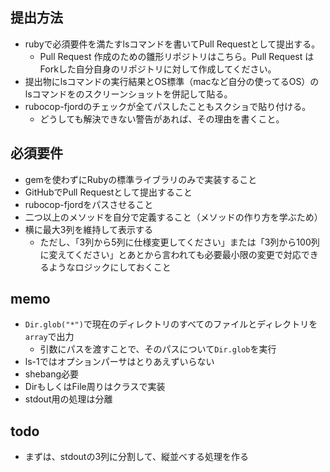 ## 提出方法
- rubyで必須要件を満たすlsコマンドを書いてPull Requestとして提出する。
  - Pull Request 作成のための雛形リポジトリはこちら。Pull Request はForkした自分自身のリポジトリに対して作成してください。
- 提出物にlsコマンドの実行結果とOS標準（macなど自分の使ってるOS）のlsコマンドをのスクリーンショットを併記して貼る。
- rubocop-fjordのチェックが全てパスしたこともスクショで貼り付ける。
  - どうしても解決できない警告があれば、その理由を書くこと。

## 必須要件
- gemを使わずにRubyの標準ライブラリのみで実装すること
- GitHubでPull Requestとして提出すること
- rubocop-fjordをパスさせること
- 二つ以上のメソッドを自分で定義すること（メソッドの作り方を学ぶため）
- 横に最大3列を維持して表示する
  - ただし、「3列から5列に仕様変更してください」または「3列から100列に変えてください」とあとから言われても必要最小限の変更で対応できるようなロジックにしておくこと

## memo
- `Dir.glob("*")`で現在のディレクトリのすべてのファイルとディレクトリを`array`で出力
  - 引数にパスを渡すことで、そのパスについて`Dir.glob`を実行
- ls-1ではオプションパーサはとりあえずいらない
- shebang必要
- DirもしくはFile周りはクラスで実装
- stdout用の処理は分離

## todo
- まずは、stdoutの3列に分割して、縦並べする処理を作る